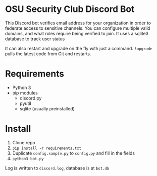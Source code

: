 # OSU Security Club Discord Bot
This Discord bot verifies email address for your organization in order to federate access to sensitive channels. You can configure multiple valid domains, and what roles require being verified to join. It uses a sqlite3 database to track user status

It can also restart and upgrade on the fly with just a command. `!upgrade` pulls the latest code from Git and restarts.

# Requirements
* Python 3
* pip modules
  * discord.py
  * pyutil
  * sqlite (usually preinstalled)

# Install
1. Clone repo
2. `pip install -r requirements.txt`
3. Duplicate `config.sample.py` to `config.py` and fill in the fields
4. `python3 bot.py`

Log is written to `discord.log`, database is at `bot.db`
